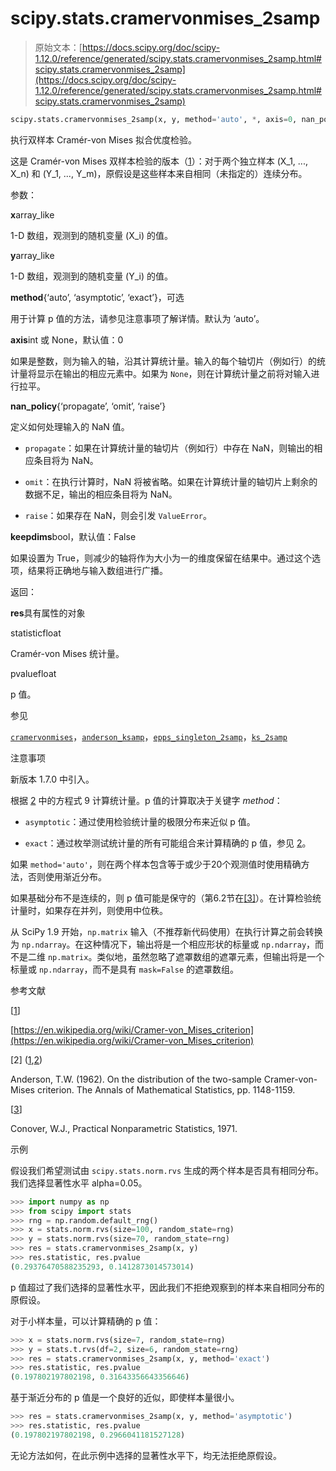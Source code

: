 # scipy.stats.cramervonmises_2samp

> 原始文本：[https://docs.scipy.org/doc/scipy-1.12.0/reference/generated/scipy.stats.cramervonmises_2samp.html#scipy.stats.cramervonmises_2samp](https://docs.scipy.org/doc/scipy-1.12.0/reference/generated/scipy.stats.cramervonmises_2samp.html#scipy.stats.cramervonmises_2samp)

```py
scipy.stats.cramervonmises_2samp(x, y, method='auto', *, axis=0, nan_policy='propagate', keepdims=False)
```

执行双样本 Cramér-von Mises 拟合优度检验。

这是 Cramér-von Mises 双样本检验的版本（[1](#rbc0f7c9a12d6-1)）：对于两个独立样本 \(X_1, ..., X_n\) 和 \(Y_1, ..., Y_m\)，原假设是这些样本来自相同（未指定的）连续分布。

参数：

**x**array_like

1-D 数组，观测到的随机变量 \(X_i\) 的值。

**y**array_like

1-D 数组，观测到的随机变量 \(Y_i\) 的值。

**method**{‘auto’, ‘asymptotic’, ‘exact’}，可选

用于计算 p 值的方法，请参见注意事项了解详情。默认为 ‘auto’。

**axis**int 或 None，默认值：0

如果是整数，则为输入的轴，沿其计算统计量。输入的每个轴切片（例如行）的统计量将显示在输出的相应元素中。如果为 `None`，则在计算统计量之前将对输入进行拉平。

**nan_policy**{‘propagate’, ‘omit’, ‘raise’}

定义如何处理输入的 NaN 值。

+   `propagate`：如果在计算统计量的轴切片（例如行）中存在 NaN，则输出的相应条目将为 NaN。

+   `omit`：在执行计算时，NaN 将被省略。如果在计算统计量的轴切片上剩余的数据不足，输出的相应条目将为 NaN。

+   `raise`：如果存在 NaN，则会引发 `ValueError`。

**keepdims**bool，默认值：False

如果设置为 True，则减少的轴将作为大小为一的维度保留在结果中。通过这个选项，结果将正确地与输入数组进行广播。

返回：

**res**具有属性的对象

statisticfloat

Cramér-von Mises 统计量。

pvaluefloat

p 值。

参见

[`cramervonmises`](scipy.stats.cramervonmises.html#scipy.stats.cramervonmises "scipy.stats.cramervonmises")，[`anderson_ksamp`](scipy.stats.anderson_ksamp.html#scipy.stats.anderson_ksamp "scipy.stats.anderson_ksamp")，[`epps_singleton_2samp`](scipy.stats.epps_singleton_2samp.html#scipy.stats.epps_singleton_2samp "scipy.stats.epps_singleton_2samp")，[`ks_2samp`](scipy.stats.ks_2samp.html#scipy.stats.ks_2samp "scipy.stats.ks_2samp")

注意事项

新版本 1.7.0 中引入。

根据 [2](#rbc0f7c9a12d6-2) 中的方程式 9 计算统计量。p 值的计算取决于关键字 *method*：

+   `asymptotic`：通过使用检验统计量的极限分布来近似 p 值。

+   `exact`：通过枚举测试统计量的所有可能组合来计算精确的 p 值，参见 [2](#rbc0f7c9a12d6-2)。

如果 `method='auto'`，则在两个样本包含等于或少于20个观测值时使用精确方法，否则使用渐近分布。

如果基础分布不是连续的，则 p 值可能是保守的（第6.2节在[[3]](#rbc0f7c9a12d6-3)）。在计算检验统计量时，如果存在并列，则使用中位秩。

从 SciPy 1.9 开始，`np.matrix` 输入（不推荐新代码使用）在执行计算之前会转换为 `np.ndarray`。在这种情况下，输出将是一个相应形状的标量或 `np.ndarray`，而不是二维 `np.matrix`。类似地，虽然忽略了遮罩数组的遮罩元素，但输出将是一个标量或 `np.ndarray`，而不是具有 `mask=False` 的遮罩数组。

参考文献

[[1](#id1)]

[https://en.wikipedia.org/wiki/Cramer-von_Mises_criterion](https://en.wikipedia.org/wiki/Cramer-von_Mises_criterion)

[2] ([1](#id2),[2](#id3))

Anderson, T.W. (1962). On the distribution of the two-sample Cramer-von-Mises criterion. The Annals of Mathematical Statistics, pp. 1148-1159.

[[3](#id4)]

Conover, W.J., Practical Nonparametric Statistics, 1971.

示例

假设我们希望测试由 `scipy.stats.norm.rvs` 生成的两个样本是否具有相同分布。我们选择显著性水平 alpha=0.05。

```py
>>> import numpy as np
>>> from scipy import stats
>>> rng = np.random.default_rng()
>>> x = stats.norm.rvs(size=100, random_state=rng)
>>> y = stats.norm.rvs(size=70, random_state=rng)
>>> res = stats.cramervonmises_2samp(x, y)
>>> res.statistic, res.pvalue
(0.29376470588235293, 0.1412873014573014) 
```

p 值超过了我们选择的显著性水平，因此我们不拒绝观察到的样本来自相同分布的原假设。

对于小样本量，可以计算精确的 p 值：

```py
>>> x = stats.norm.rvs(size=7, random_state=rng)
>>> y = stats.t.rvs(df=2, size=6, random_state=rng)
>>> res = stats.cramervonmises_2samp(x, y, method='exact')
>>> res.statistic, res.pvalue
(0.197802197802198, 0.31643356643356646) 
```

基于渐近分布的 p 值是一个良好的近似，即使样本量很小。

```py
>>> res = stats.cramervonmises_2samp(x, y, method='asymptotic')
>>> res.statistic, res.pvalue
(0.197802197802198, 0.2966041181527128) 
```

无论方法如何，在此示例中选择的显著性水平下，均无法拒绝原假设。
